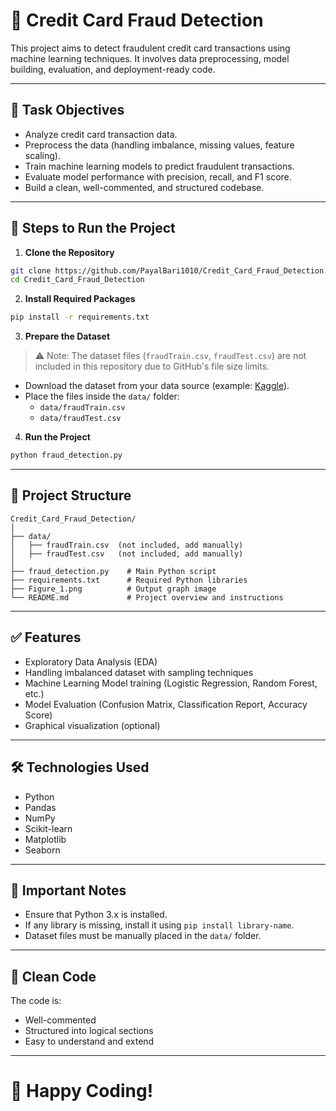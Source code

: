 # 📄 Credit Card Fraud Detection

This project aims to detect fraudulent credit card transactions using machine learning techniques. It involves data preprocessing, model building, evaluation, and deployment-ready code.

---

## 🎯 Task Objectives

- Analyze credit card transaction data.
- Preprocess the data (handling imbalance, missing values, feature scaling).
- Train machine learning models to predict fraudulent transactions.
- Evaluate model performance with precision, recall, and F1 score.
- Build a clean, well-commented, and structured codebase.
  
---

## 🚀 Steps to Run the Project

1. **Clone the Repository**

```bash
git clone https://github.com/PayalBari1010/Credit_Card_Fraud_Detection.git
cd Credit_Card_Fraud_Detection
```

2. **Install Required Packages**

```bash
pip install -r requirements.txt
```

3. **Prepare the Dataset**

> ⚠️ Note: The dataset files (`fraudTrain.csv`, `fraudTest.csv`) are not included in this repository due to GitHub's file size limits.

- Download the dataset from your data source (example: [Kaggle](https://www.kaggle.com/)).
- Place the files inside the `data/` folder:
  - `data/fraudTrain.csv`
  - `data/fraudTest.csv`

4. **Run the Project**

```bash
python fraud_detection.py
```

---

## 📂 Project Structure

```
Credit_Card_Fraud_Detection/
│
├── data/
│   ├── fraudTrain.csv  (not included, add manually)
│   ├── fraudTest.csv   (not included, add manually)
│
├── fraud_detection.py    # Main Python script
├── requirements.txt      # Required Python libraries
├── Figure_1.png          # Output graph image
└── README.md             # Project overview and instructions
```

---

## ✅ Features

- Exploratory Data Analysis (EDA)
- Handling imbalanced dataset with sampling techniques
- Machine Learning Model training (Logistic Regression, Random Forest, etc.)
- Model Evaluation (Confusion Matrix, Classification Report, Accuracy Score)
- Graphical visualization (optional)

---

## 🛠️ Technologies Used

- Python
- Pandas
- NumPy
- Scikit-learn
- Matplotlib
- Seaborn

---

## 📢 Important Notes

- Ensure that Python 3.x is installed.
- If any library is missing, install it using `pip install library-name`.
- Dataset files must be manually placed in the `data/` folder.
  
---

## 🧹 Clean Code

The code is:
- Well-commented
- Structured into logical sections
- Easy to understand and extend

---

# 🎉 Happy Coding!
